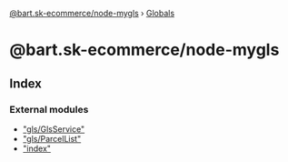 [@bart.sk-ecommerce/node-mygls](README.md) › [Globals](globals.md)

# @bart.sk-ecommerce/node-mygls

## Index

### External modules

* ["gls/GlsService"](modules/_gls_glsservice_.md)
* ["gls/ParcelList"](modules/_gls_parcellist_.md)
* ["index"](modules/_index_.md)

